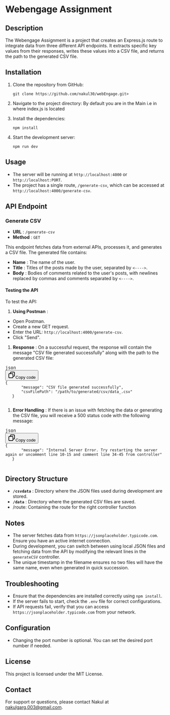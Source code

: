 # Webengage Assignment

## Description

The Webengage Assignment is a project that creates an Express.js route to integrate data from three different API endpoints. It extracts specific key values from their responses, writes these values into a CSV file, and returns the path to the generated CSV file.

## Installation

1. Clone the repository from GitHub:

   <pre><code class="!whitespace-pre hljs language-bash">git clone https://github.com/nakul30/webEngage.git>
   </code></div></div></pre>
2. Navigate to the project directory:
   By default you are in the Main i.e in where index.js is located

3. Install the dependencies:

   <pre><div class="overflow-y-auto p-4" dir="ltr"><code class="!whitespace-pre hljs language-bash">npm install
   </code></div></div></pre>
4. Start the development server:

   <pre><div class="overflow-y-auto p-4" dir="ltr"><code class="!whitespace-pre hljs language-bash">npm run dev
   </code></div></div></pre>

## Usage

* The server will be running at `http://localhost:4000` or `http://localhost:PORT`.
* The project has a single route, `/generate-csv`, which can be accessed at `http://localhost:4000/generate-csv`.



## API Endpoint

### Generate CSV

* **URL** : `/generate-csv`
* **Method** : `GET`

This endpoint fetches data from external APIs, processes it, and generates a CSV file. The generated file contains:

* **Name** : The name of the user.
* **Title** : Titles of the posts made by the user, separated by `<---->`.
* **Body** : Bodies of comments related to the user's posts, with newlines replaced by commas and comments separated by `<---->`.

#### Testing the API

To test the API:

1. **Using Postman** :

* Open Postman.
* Create a new GET request.
* Enter the URL: `http://localhost:4000/generate-csv`.
* Click "Send".

1. **Response** :
   On a successful request, the response will contain the message "CSV file generated successfully" along with the path to the generated CSV file:

<pre><div class="dark bg-gray-950 contain-inline-size rounded-md border-[0.5px] border-token-border-medium"><div class="flex items-center relative text-token-text-secondary bg-token-main-surface-secondary px-4 py-2 text-xs font-sans justify-between rounded-t-md"><span>json</span><div class="flex items-center"><span class="" data-state="closed"><button class="flex gap-1 items-center"><svg xmlns="http://www.w3.org/2000/svg" width="24" height="24" fill="none" viewBox="0 0 24 24" class="icon-sm"><path fill="currentColor" fill-rule="evenodd" d="M7 5a3 3 0 0 1 3-3h9a3 3 0 0 1 3 3v9a3 3 0 0 1-3 3h-2v2a3 3 0 0 1-3 3H5a3 3 0 0 1-3-3v-9a3 3 0 0 1 3-3h2zm2 2h5a3 3 0 0 1 3 3v5h2a1 1 0 0 0 1-1V5a1 1 0 0 0-1-1h-9a1 1 0 0 0-1 1zM5 9a1 1 0 0 0-1 1v9a1 1 0 0 0 1 1h9a1 1 0 0 0 1-1v-9a1 1 0 0 0-1-1z" clip-rule="evenodd"></path></svg>Copy code</button></span></div></div><div class="overflow-y-auto p-4" dir="ltr"><code class="!whitespace-pre hljs language-json">{
       "message": "CSV file generated successfully",
       "csvFilePath": "/path/to/generated/csv/data_<timestamp>.csv"
   }
   </code></div></div></pre>

1. **Error Handling** :
   If there is an issue with fetching the data or generating the CSV file, you will receive a 500 status code with the following message:

<pre><div class="dark bg-gray-950 contain-inline-size rounded-md border-[0.5px] border-token-border-medium"><div class="flex items-center relative text-token-text-secondary bg-token-main-surface-secondary px-4 py-2 text-xs font-sans justify-between rounded-t-md"><span>json</span><div class="flex items-center"><span class="" data-state="closed"><button class="flex gap-1 items-center"><svg xmlns="http://www.w3.org/2000/svg" width="24" height="24" fill="none" viewBox="0 0 24 24" class="icon-sm"><path fill="currentColor" fill-rule="evenodd" d="M7 5a3 3 0 0 1 3-3h9a3 3 0 0 1 3 3v9a3 3 0 0 1-3 3h-2v2a3 3 0 0 1-3 3H5a3 3 0 0 1-3-3v-9a3 3 0 0 1 3-3h2zm2 2h5a3 3 0 0 1 3 3v5h2a1 1 0 0 0 1-1V5a1 1 0 0 0-1-1h-9a1 1 0 0 0-1 1zM5 9a1 1 0 0 0-1 1v9a1 1 0 0 0 1 1h9a1 1 0 0 0 1-1v-9a1 1 0 0 0-1-1z" clip-rule="evenodd"></path></svg>Copy code</button></span></div></div><div class="overflow-y-auto p-4" dir="ltr"><code class="!whitespace-pre hljs language-json">{
       "message": "Internal Server Error. Try restarting the server again or uncomment line 10-15 and comment line 34-45 from controller"
   }
   </code></div></div></pre>

## Directory Structure

* **`/csvdata`** : Directory where the JSON files used during development are stored.
* **`/data`** : Directory where the generated CSV files are saved.
* /route: Containing the route for the right controller function

## Notes

* The server fetches data from `https://jsonplaceholder.typicode.com`. Ensure you have an active internet connection.
* During development, you can switch between using local JSON files and fetching data from the API by modifying the relevant lines in the `generateCSV` controller.
* The unique timestamp in the filename ensures no two files will have the same name, even when generated in quick succession.

## Troubleshooting

* Ensure that the dependencies are installed correctly using `npm install`.
* If the server fails to start, check the `.env` file for correct configurations.
* If API requests fail, verify that you can access `https://jsonplaceholder.typicode.com` from your network.

## Configuration

* Changing the port number is optional. You can set the desired port number if needed.

## License

This project is licensed under the MIT License.

## Contact

For support or questions, please contact Nakul at [nakulgarg.003@gmail.com]().
